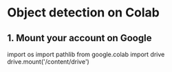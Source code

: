 # Object detection on Colab

## 1. Mount your account on Google
import os
import pathlib
from google.colab import drive
drive.mount('/content/drive')
